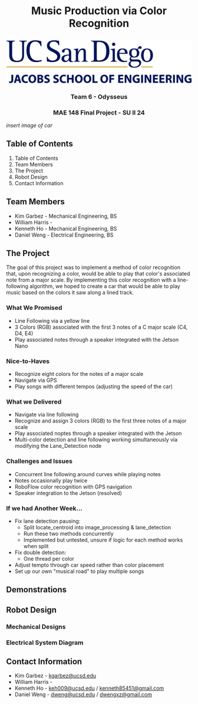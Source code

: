 # <p align="center">Music Production via Color Recognition 

![](img/UCSDLogo_JSOE_BlueGold_Print.jpg)

### <p align="center">Team 6 - Odysseus 
### <p align="center">MAE 148 Final Project - SU II 24

*insert image of car*

## Table of Contents
1. Table of Contents
2. Team Members
3. The Project
4. Robot Design
5. Contact Information

## Team Members
* Kim Garbez - Mechanical Engineering, BS
* William Harris -
* Kenneth Ho - Mechanical Engineering, BS
* Daniel Weng - Electrical Engineering, BS

## The Project
The goal of this project was to implement a method of color recognition that, upon recognizing a color, would be able to play that color's associated note from a major scale. By implementing this color recognition with a line-following algorithm, we hoped to create a car that would be able to play music based on the colors it saw along a lined track. 

### What We Promised
* Line Following via a yellow line
* 3 Colors (RGB) associated with the first 3 notes of a C major scale (C4, D4, E4)
* Play associated notes through a speaker integrated with the Jetson Nano
  
### Nice-to-Haves
* Recognize eight colors for the notes of a major scale
* Navigate via GPS
* Play songs with different tempos (adjusting the speed of the car)

### What we Delivered
* Navigate via line following
* Recognize and assign 3 colors (RGB) to the first three notes of a major scale
* Play associated noptes through a speaker integrated with the Jetson
* Multi-color detection and line following working simultaneously via modifying the Lane_Detection node 

### Challenges and Issues
* Concurrent line following around curves while playing notes
* Notes occasionally play twice
* RoboFlow color recognition with GPS navigation
* Speaker integration to the Jetson (resolved)

### If we had Another Week...
* Fix lane detection pausing:
  - Split locate_centroid into image_processing & lane_detection
  - Run these two methods concurrently
  - Implemented but untested, unsure if logic for each method works when split
* Fix double detection:
  - One thread per color
* Adjust tempto through car speed rather than color placement
* Set up our own "musical road" to play multiple songs

## Demonstrations

## Robot Design
### Mechanical Designs

### Electrical System Diagram

## Contact Information
* Kim Garbez - kgarbez@ucsd.edu
* William Harris -
* Kenneth Ho - keh009@ucsd.edu / kenneth85451@gmail.com
* Daniel Weng - dweng@ucsd.edu / dwengxz@gmail.com
